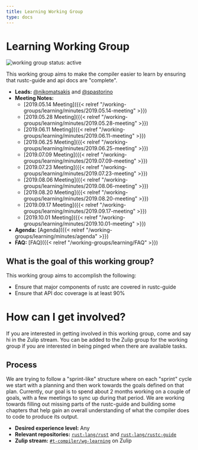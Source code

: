 ```yaml
---
title: Learning Working Group
type: docs
---
```

# Learning Working Group
![working group status: active][status]

This working group aims to make the compiler easier to learn by ensuring that rustc-guide and api docs are "complete".

- **Leads:** [@nikomatsakis][nikomatsakis] and [@spastorino][spastorino]
- **Meeting Notes:** 
    - [2019.05.14 Meeting]({{< relref "/working-groups/learning/minutes/2019.05.14-meeting" >}})
    - [2019.05.28 Meeting]({{< relref "/working-groups/learning/minutes/2019.05.28-meeting" >}})
    - [2019.06.11 Meeting]({{< relref "/working-groups/learning/minutes/2019.06.11-meeting" >}})
    - [2019.06.25 Meeting]({{< relref "/working-groups/learning/minutes/2019.06.25-meeting" >}})
    - [2019.07.09 Meeting]({{< relref "/working-groups/learning/minutes/2019.07.09-meeting" >}})
    - [2019.07.23 Meeting]({{< relref "/working-groups/learning/minutes/2019.07.23-meeting" >}})
    - [2019.08.06 Meeting]({{< relref "/working-groups/learning/minutes/2019.08.06-meeting" >}})
    - [2019.08.20 Meeting]({{< relref "/working-groups/learning/minutes/2019.08.20-meeting" >}})
    - [2019.09.17 Meeting]({{< relref "/working-groups/learning/minutes/2019.09.17-meeting" >}})
    - [2019.10.01 Meeting]({{< relref "/working-groups/learning/minutes/2019.10.01-meeting" >}})
- **Agenda:** [Agenda]({{< relref "/working-groups/learning/minutes/agenda" >}})
- **FAQ:** [FAQ]({{< relref "/working-groups/learning/FAQ" >}})

[status]: https://img.shields.io/badge/status-active-brightgreen.svg?style=for-the-badge
[nikomatsakis]: https://github.com/nikomatsakis
[spastorino]: https://github.com/spastorino

## What is the goal of this working group?
This working group aims to accomplish the following:

- Ensure that major components of rustc are covered in rustc-guide
- Ensure that API doc coverage is at least 90%

# How can I get involved?
If you are interested in getting involved in this working group, come and say hi in the Zulip
stream. You can be added to the Zulip group for the working group if you are interested in being
pinged when there are available tasks.

## Process
We are trying to follow a "sprint-like" structure where on each "sprint" cycle we start with a planning and then
work towards the goals defined on that plan. Currently, our goal is to spend about 2 months working on a couple of goals, with a few meetings to sync up during that period. We are working towards filling out missing parts of the rustc-guide and building some chapters that help gain an overall understanding of what the compiler does to code to produce its output.

- **Desired experience level:** Any
- **Relevant repositories:** [`rust-lang/rust`][rust-repo] and [`rust-lang/rustc-guide`][rustc-guide-repo]
- **Zulip stream:** [`#t-compiler/wg-learning`][zulip] on Zulip

[rust-repo]: https://github.com/rust-lang/rust
[rustc-guide-repo]: https://github.com/rust-lang/rustc-guide
[zulip]: https://rust-lang.zulipchat.com/#narrow/stream/196385-t-compiler.2Fwg-learning
